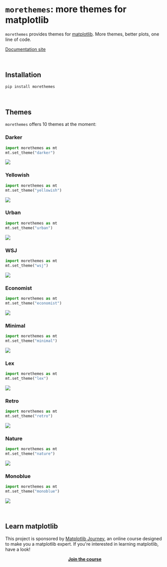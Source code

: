 
<!-- Automatically generated, do not change by hand. Use docs/script/make.py instead. -->

# `morethemes`: more themes for matplotlib

`morethemes` provides themes for [matplotlib](https://matplotlib.org/). More themes, better plots, one line of code.

[Documentation site](https://josephbarbierdarnal.github.io/morethemes/)



<br>

## Installation

```bash
pip install morethemes
```
    
<br>

## Themes

`morethemes` offers 10 themes at the moment:
    
### Darker

```python
import morethemes as mt
mt.set_theme("darker")
```

[![](https://raw.githubusercontent.com/JosephBARBIERDARNAL/morethemes/refs/heads/main/docs/img/darker.png)](https://josephbarbierdarnal.github.io/morethemes/)

    
### Yellowish

```python
import morethemes as mt
mt.set_theme("yellowish")
```

[![](https://raw.githubusercontent.com/JosephBARBIERDARNAL/morethemes/refs/heads/main/docs/img/yellowish.png)](https://josephbarbierdarnal.github.io/morethemes/)

    
### Urban

```python
import morethemes as mt
mt.set_theme("urban")
```

[![](https://raw.githubusercontent.com/JosephBARBIERDARNAL/morethemes/refs/heads/main/docs/img/urban.png)](https://josephbarbierdarnal.github.io/morethemes/)

    
### WSJ

```python
import morethemes as mt
mt.set_theme("wsj")
```

[![](https://raw.githubusercontent.com/JosephBARBIERDARNAL/morethemes/refs/heads/main/docs/img/wsj.png)](https://josephbarbierdarnal.github.io/morethemes/)

    
### Economist

```python
import morethemes as mt
mt.set_theme("economist")
```

[![](https://raw.githubusercontent.com/JosephBARBIERDARNAL/morethemes/refs/heads/main/docs/img/economist.png)](https://josephbarbierdarnal.github.io/morethemes/)

    
### Minimal

```python
import morethemes as mt
mt.set_theme("minimal")
```

[![](https://raw.githubusercontent.com/JosephBARBIERDARNAL/morethemes/refs/heads/main/docs/img/minimal.png)](https://josephbarbierdarnal.github.io/morethemes/)

    
### Lex

```python
import morethemes as mt
mt.set_theme("lex")
```

[![](https://raw.githubusercontent.com/JosephBARBIERDARNAL/morethemes/refs/heads/main/docs/img/lex.png)](https://josephbarbierdarnal.github.io/morethemes/)

    
### Retro

```python
import morethemes as mt
mt.set_theme("retro")
```

[![](https://raw.githubusercontent.com/JosephBARBIERDARNAL/morethemes/refs/heads/main/docs/img/retro.png)](https://josephbarbierdarnal.github.io/morethemes/)

    
### Nature

```python
import morethemes as mt
mt.set_theme("nature")
```

[![](https://raw.githubusercontent.com/JosephBARBIERDARNAL/morethemes/refs/heads/main/docs/img/nature.png)](https://josephbarbierdarnal.github.io/morethemes/)

    
### Monoblue

```python
import morethemes as mt
mt.set_theme("monoblue")
```

[![](https://raw.githubusercontent.com/JosephBARBIERDARNAL/morethemes/refs/heads/main/docs/img/monoblue.png)](https://josephbarbierdarnal.github.io/morethemes/)

    

<br>

## Learn matplotlib

This project is sponsored by [Matplotlib Journey](https://www.matplotlib-journey.com/), an online course designed to make you a matplotlib expert. If you're interested in learning matplotlib, have a look!

<center>

[**Join the course**](https://www.matplotlib-journey.com/)

</center>

<br>
    
